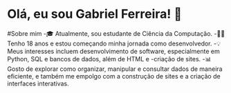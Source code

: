 # Olá, eu sou Gabriel Ferreira! 👋

#Sobre mim
-🎓 Atualmente, sou estudante de Ciência da Computação.
-👨‍💻 Tenho 18 anos e estou começando minha jornada como desenvolvedor.
-💡 Meus interesses incluem desenvolvimento de software, especialmente em Python, SQL e bancos de dados, além de HTML e -criação de sites.
-📊 Gosto de explorar como organizar, manipular e consultar dados de maneira eficiente, e também me empolgo com a construção de sites e a criação de interfaces interativas.
